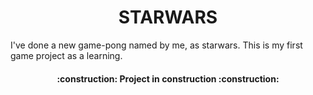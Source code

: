 <h1 align="center"> STARWARS </h1>

<p> I've done a new game-pong named by me, as starwars. This is my first game project as a learning. </p>

<h4 align="center"> 
    :construction:  Project in construction  :construction:
</h4>


